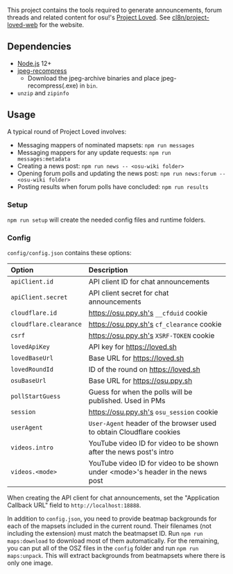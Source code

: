 This project contains the tools required to generate announcements, forum threads and related content for osu!'s [Project Loved](https://osu.ppy.sh/wiki/Project_Loved). See [cl8n/project-loved-web](https://github.com/cl8n/project-loved-web) for the website.

## Dependencies

- [Node.js](https://nodejs.org/en/download/) 12+
- [jpeg-recompress](https://github.com/danielgtaylor/jpeg-archive/releases)
  - Download the jpeg-archive binaries and place jpeg-recompress(.exe) in `bin`.
- `unzip` and `zipinfo`

## Usage

A typical round of Project Loved involves:

- Messaging mappers of nominated mapsets: `npm run messages`
- Messaging mappers for any update requests: `npm run messages:metadata`
- Creating a news post: `npm run news -- <osu-wiki folder>`
- Opening forum polls and updating the news post: `npm run news:forum -- <osu-wiki folder>`
- Posting results when forum polls have concluded: `npm run results`

### Setup

`npm run setup` will create the needed config files and runtime folders.

### Config

`config/config.json` contains these options:

| Option | Description |
| :-- | :-- |
| `apiClient.id` | API client ID for chat announcements |
| `apiClient.secret` | API client secret for chat announcements |
| `cloudflare.id` | https://osu.ppy.sh's `__cfduid` cookie |
| `cloudflare.clearance` | https://osu.ppy.sh's `cf_clearance` cookie |
| `csrf` | https://osu.ppy.sh's `XSRF-TOKEN` cookie |
| `lovedApiKey` | API key for https://loved.sh |
| `lovedBaseUrl` | Base URL for https://loved.sh |
| `lovedRoundId` | ID of the round on https://loved.sh |
| `osuBaseUrl` | Base URL for https://osu.ppy.sh |
| `pollStartGuess` | Guess for when the polls will be published. Used in PMs |
| `session` | https://osu.ppy.sh's `osu_session` cookie |
| `userAgent` | `User-Agent` header of the browser used to obtain Cloudflare cookies |
| `videos.intro` | YouTube video ID for video to be shown after the news post's intro |
| `videos.<mode>` | YouTube video ID for video to be shown under \<mode\>'s header in the news post |

When creating the API client for chat announcements, set the "Application Callback URL" field to `http://localhost:18888`.

In addition to `config.json`, you need to provide beatmap backgrounds for each of the mapsets included in the current round. Their filenames (not including the extension) must match the beatmapset ID. Run `npm run maps:download` to download most of them automatically. For the remaining, you can put all of the OSZ files in the `config` folder and run `npm run maps:unpack`. This will extract backgrounds from beatmapsets where there is only one image.
